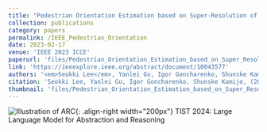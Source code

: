 ```yaml
---
title: "Pedestrian Orientation Estimation based on Super-Resolution of LiDAR Data"
collection: publications
category: papers
permalink: /IEEE_Pedestrian_Orientation
date: 2023-02-17
venue: 'IEEE 2023 ICCE'
paperurl: 'files/Pedestrian_Orientation_Estimation_based_on_Super_Resolution_of_LiDAR_Data.pdf'
link: 'https://ieeexplore.ieee.org/abstract/document/10043577'
authors: '<em>Seokki Lee</em>, Yanlei Gu, Igor Goncharenko, Shunske Kamijo'
citation: 'Seokki Lee, Yanlei Gu, Igor Goncharenko, Shunske Kamijo, (2024). &quot;Pedestrian Orientation Estimation based on Super-Resolution of LiDAR Data.&quot; <i>IEEE 2023 ICCE</i>.'
thumbnail: 'files/Pedestrian_Orientation_Estimation_based_on_Super_Resolution_of_LiDAR_Data.png'
---
```


![Illustration of ARC](/images/500x300.png){: .align-right width="200px"}
TIST 2024: Large Language Model for Abstraction and Reasoning
